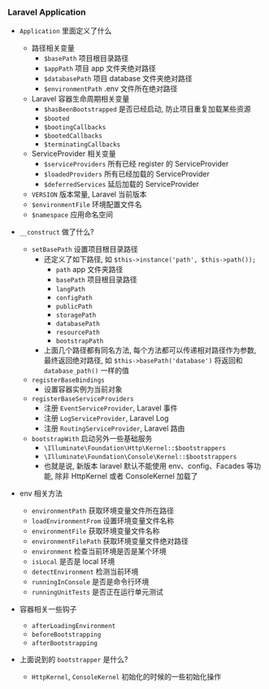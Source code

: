 ### Laravel Application

* `Application` 里面定义了什么
    * 路径相关变量
        * `$basePath` 项目根目录路径
        * `$appPath` 项目 app 文件夹绝对路径
        * `$databasePath` 项目 database 文件夹绝对路径
        * `$environmentPath` .env 文件所在绝对路径
    * Laravel 容器生命周期相关变量
        * `$hasBeenBootstrapped` 是否已经启动, 防止项目重复加载某些资源
        * `$booted`
        * `$bootingCallbacks`
        * `$bootedCallbacks`
        * `$terminatingCallbacks`
    * ServiceProvider 相关变量
        * `$serviceProviders` 所有已经 register 的 ServiceProvider
        * `$loadedProviders` 所有已经加载的 ServiceProvider
        * `$deferredServices` 延后加载的 ServiceProvider
    * `VERSION` 版本常量, Laravel 当前版本
    * `$environmentFile` 环境配置文件名
    * `$namespace` 应用命名空间

* `__construct` 做了什么?
    * `setBasePath` 设置项目根目录路径
        * 还定义了如下路径, 如 `$this->instance('path', $this->path());`
            * `path` app 文件夹路径
            * `basePath` 项目根目录路径
            * `langPath`
            * `configPath`
            * `publicPath`
            * `storagePath`
            * `databasePath`
            * `resourcePath`
            * `bootstrapPath`
        * 上面几个路径都有同名方法, 每个方法都可以传递相对路径作为参数, 最终返回绝对路径, 如 `$this->basePath('database')` 将返回和 `database_path()` 一样的值
    * `registerBaseBindings`
        * 设置容器实例为当前对象
    * `registerBaseServiceProviders`
        * 注册 `EventServiceProvider`, Laravel 事件
        * 注册 `LogServiceProvider`, Laravel Log
        * 注册 `RoutingServiceProvider`, Laravel 路由
    * `bootstrapWith` 启动另外一些基础服务
        * `\Illuminate\Foundation\Http\Kernel::$bootstrappers`
        * `\Illuminate\Foundation\Console\Kernel::$bootstrappers`
        * 也就是说, 新版本 laravel 默认不能使用 env、config、Facades 等功能, 除非 HttpKernel 或者 ConsoleKernel 加载了
        
* env 相关方法
    * `environmentPath` 获取环境变量文件所在路径
    * `loadEnvironmentFrom` 设置环境变量文件名称
    * `environmentFile` 获取环境变量文件名称
    * `environmentFilePath` 获取环境变量文件绝对路径
    * `environment` 检查当前环境是否是某个环境
    * `isLocal` 是否是 local 环境
    * `detectEnvironment` 检测当前环境
    * `runningInConsole` 是否是命令行环境
    * `runningUnitTests` 是否正在运行单元测试

* 容器相关一些钩子
    * `afterLoadingEnvironment`
    * `beforeBootstrapping`
    * `afterBootstrapping`
    
* 上面说到的 `bootstrapper` 是什么?
    * `HttpKernel`, `ConsoleKernel` 初始化的时候的一些初始化操作
